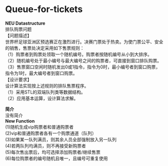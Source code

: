 # Queue-for-tickets
**NEU Datastructure**                 
排队购票问题       
【问题描述】          
世界杯足球亚洲区预选赛正在激烈进行。决赛门票处于热卖。为使门票公平、安全的销售，售票处决定采用如下售票规则：       
（1）购票者到购票处领取一个随机编号。购票者按随机编号从小到大排序。           
（2）随机编号处于最小编号与最大编号之间的购票者，可直接到窗口排队购票。           
（3）售票窗口空闲时随机发出0或1指令，指令为0时，最小编号者到窗口购票，指令为1时，最大编号者到窗口购票。            
【设计要求】         
设计算法实现按上述规则的排队售票程序。         
（1）采用STL的双端队列类等数据结构。               
（2）应用基本运算，设计算法求解。            

**简介**    
没有简介       
**New Function**        
(1)随机生成vip购票者和普通购票者       
(2)vip和普通购票者各有一个购票通道（队列）      
(3)如果某一队列满员，则其余人员全部强制放入另一队列        
(4)若两队列均满员，则不再接受新购票者       
(5)每次售出票后，均可选择添加购票者/继续售票           
(6)每位购票者的编号随机且唯一，且编号可重复使用          
